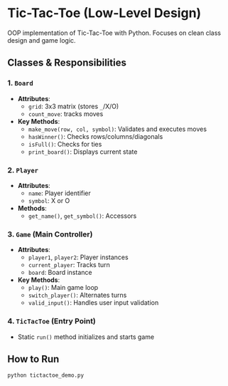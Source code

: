 # Tic-Tac-Toe (Low-Level Design)

OOP implementation of Tic-Tac-Toe with Python. Focuses on clean class design and game logic.

## Classes & Responsibilities

### 1. `Board`
- **Attributes**:
  - `grid`: 3x3 matrix (stores `_`/X/O)
  - `count_move`: tracks moves
- **Key Methods**:
  - `make_move(row, col, symbol)`: Validates and executes moves
  - `hasWinner()`: Checks rows/columns/diagonals
  - `isFull()`: Checks for ties
  - `print_board()`: Displays current state

### 2. `Player`
- **Attributes**:
  - `name`: Player identifier
  - `symbol`: X or O
- **Methods**:
  - `get_name()`, `get_symbol()`: Accessors

### 3. `Game` (Main Controller)
- **Attributes**:
  - `player1`, `player2`: Player instances
  - `current_player`: Tracks turn
  - `board`: Board instance
- **Key Methods**:
  - `play()`: Main game loop
  - `switch_player()`: Alternates turns
  - `valid_input()`: Handles user input validation

### 4. `TicTacToe` (Entry Point)
- Static `run()` method initializes and starts game

## How to Run
```bash
python tictactoe_demo.py
